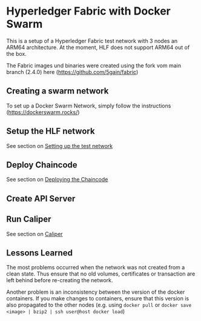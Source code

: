 # Hyperledger Fabric with Docker Swarm 

This is a setup of a Hyperledger Fabric test network with 3 nodes an ARM64 architecture. At the moment, HLF does not support ARM64 out of the box. 

The Fabric images und binaries were created using the fork vom main branch (2.4.0) here (https://github.com/5gain/fabric)

## Creating a swarm network

To set up a Docker Swarm Network, simply follow the instructions (https://dockerswarm.rocks/)

## Setup the HLF network

See section on [Setting up the test network](test-network/README.md)

## Deploy Chaincode

See section on [Deploying the Chaincode](chaincode/README.md)

## Create API Server


## Run Caliper

See section on [Caliper](caliper-workspace/README.md)

## Lessons Learned

The most problems occurred when the network was not created from a clean state. Thus ensure that no old volumes, certificates or transaction are left behind before re-creating the network.

Another problem is an inconsistency between the version of the docker containers. If you make changes to containers, ensure that this version is also propagated to the other nodes (e.g. using ``docker pull`` or ``docker save <image> | bzip2 | ssh user@host docker load``)
